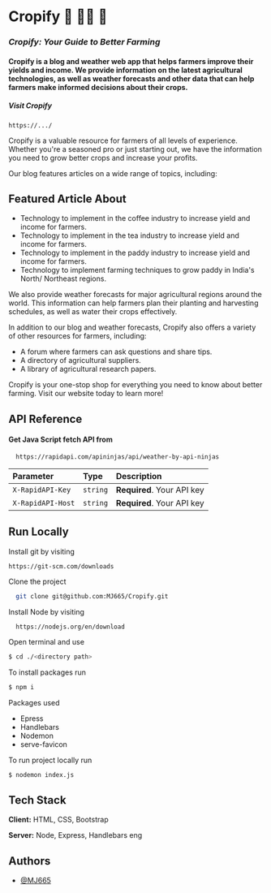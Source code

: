 

# Cropify 🌾 👩‍🌾 🚜

### *Cropify: Your Guide to Better Farming*

#### Cropify is a blog and weather web app that helps farmers improve their yields and income. We provide information on the latest agricultural technologies, as well as weather forecasts and other data that can help farmers make informed decisions about their crops.


##### *Visit Cropify*
```http
https://.../
```





Cropify is a valuable resource for farmers of all levels of experience. Whether you're a seasoned pro or just starting out, we have the information you need to grow better crops and increase your profits.

Our blog features articles on a wide range of topics, including:


## Featured Article About


- Technology to implement in the coffee industry to increase yield and income for farmers.
- Technology to implement in the tea industry to increase yield and income for farmers.
- Technology to implement in the paddy industry to increase yield and income for farmers.
- Technology to implement farming techniques to grow paddy in India's North/ Northeast regions.




We also provide weather forecasts for major agricultural regions around the world. This information can help farmers plan their planting and harvesting schedules, as well as water their crops effectively.

In addition to our blog and weather forecasts, Cropify also offers a variety of other resources for farmers, including:

- A forum where farmers can ask questions and share tips.
- A directory of agricultural suppliers.
- A library of agricultural research papers.

Cropify is your one-stop shop for everything you need to know about better farming. Visit our website today to learn more!








## API Reference

#### Get Java Script fetch API from

```http
  https://rapidapi.com/apininjas/api/weather-by-api-ninjas
```


| Parameter | Type     | Description                |
| :-------- | :------- | :------------------------- |
| `X-RapidAPI-Key` | `string` | **Required**. Your API key |
| `X-RapidAPI-Host` | `string` | **Required**. Your API key |

## Run Locally



Install git by visiting
```http
https://git-scm.com/downloads
```



Clone the project

```bash
  git clone git@github.com:MJ665/Cropify.git
```


Install Node by visiting
```http
  https://nodejs.org/en/download
```

Open terminal and use 

``` bash
$ cd ./<directory path>
```

To install packages run
``` bash
$ npm i
```

Packages used

- Epress
- Handlebars
- Nodemon
- serve-favicon

To run project locally run
``` bash
$ nodemon index.js
```


## Tech Stack

**Client:** HTML, CSS, Bootstrap

**Server:** Node, Express, Handlebars eng


## Authors

- [@MJ665](https://github.com/MJ665)

